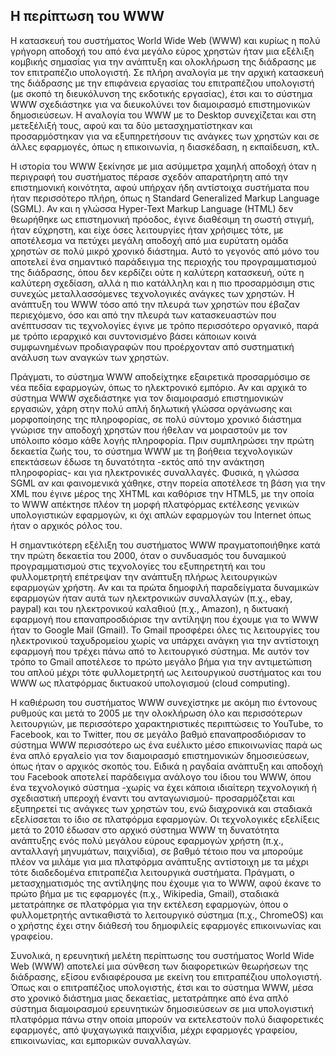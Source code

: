 ## Η περίπτωση του WWW

Η κατασκευή του συστήματος World Wide Web (WWW) και κυρίως η πολύ γρήγορη αποδοχή του από ένα μεγάλο εύρος χρηστών ήταν μια εξέλιξη κομβικής σημασίας για την ανάπτυξη και ολοκλήρωση της διάδρασης με τον επιτραπέζιο υπολογιστή. Σε πλήρη αναλογία με την αρχική κατασκευή της διάδρασης με την επιφάνεια εργασίας του επιτραπέζιου υπολογιστή (με σκοπό τη διευκόλυνση της εκδοτικής εργασίας), έτσι και το σύστημα WWW σχεδιάστηκε για να διευκολύνει τον διαμοιρασμό επιστημονικών δημοσιεύσεων. Η αναλογία του WWW με το Desktop συνεχίζεται και στη μετεξέλιξή τους, αφού και τα δύο μετασχηματίστηκαν και προσαρμόστηκαν για να εξυπηρετήσουν τις ανάγκες των χρηστών και σε άλλες εφαρμογές, όπως η επικοινωνία, η διασκέδαση, η εκπαίδευση, κτλ.

Η ιστορία του WWW ξεκίνησε με μια ασύμμετρα χαμηλή αποδοχή όταν η περιγραφή του συστήματος πέρασε σχεδόν απαρατήρητη από την επιστημονική κοινότητα, αφού υπήρχαν ήδη αντίστοιχα συστήματα που ήταν περισσότερο πλήρη, όπως η Standard Generalized Markup Language (SGML). Αν και η γλώσσα Hyper-Text Markup Language (HTML) δεν θεωρήθηκε ως επιστημονική πρόοδος, έγινε διαθέσιμη τη σωστή στιγμή, ήταν εύχρηστη, και είχε όσες λειτουργίες ήταν χρήσιμες τότε, με αποτέλεσμα να πετύχει μεγάλη αποδοχή από μια ευρύτατη ομάδα χρηστών σε πολύ μικρό χρονικό διάστημα. Αυτό το γεγονός από μόνο του αποτελεί ένα σημαντικό παράδειγμα της περιοχής του προγραμματισμού της διάδρασης, όπου δεν κερδίζει ούτε η καλύτερη κατασκευή, ούτε η καλύτερη σχεδίαση, αλλά η πιο κατάλληλη και η πιο προσαρμόσιμη στις συνεχώς μεταλλασσόμενες τεχνολογικές ανάγκες των χρηστών. Η ανάπτυξη του WWW τόσο από την πλευρά των χρηστών που έβαζαν περιεχόμενο, όσο και από την πλευρά των κατασκευαστών που ανέπτυσσαν τις τεχνολογίες έγινε με τρόπο περισσότερο οργανικό, παρά με τρόπο ιεραρχικό και συντονισμένο βάσει κάποιων κοινά συμφωνημένων προδιαγραφών που προέρχονταν από συστηματική ανάλυση των αναγκών των χρηστών.

Πράγματι, το σύστημα WWW αποδείχτηκε εξαιρετικά προσαρμόσιμο σε νέα πεδία εφαρμογών, όπως το ηλεκτρονικό εμπόριο. Αν και αρχικά το σύστημα WWW σχεδιάστηκε για τον διαμοιρασμό επιστημονικών εργασιών, χάρη στην πολύ απλή δηλωτική γλώσσα οργάνωσης και μορφοποίησης της πληροφορίας, σε πολύ σύντομο χρονικό διάστημα γνώρισε την αποδοχή χρηστών που ήθελαν να μοιραστούν με τον υπόλοιπο κόσμο κάθε λογής πληροφορία. Πριν συμπληρώσει την πρώτη δεκαετία ζωής του, το σύστημα WWW με τη βοήθεια τεχνολογικών επεκτάσεων έδωσε τη δυνατότητα -εκτός από την ανάκτηση πληροφορίας- και για ηλεκτρονικές συναλλαγές. Φυσικά, η γλώσσα SGML αν και φαινομενικά χάθηκε, στην πορεία αποτέλεσε τη βάση για την XML που έγινε μέρος της XHTML και καθόρισε την HTML5, με την οποία το WWW απέκτησε πλέον τη μορφή πλατφόρμας εκτέλεσης γενικών υπολογιστικών εφαρμογών, κι όχι απλών εφαρμογών του Internet όπως ήταν ο αρχικός ρόλος του.

Η σημαντικότερη εξέλιξη του συστήματος WWW πραγματοποιήθηκε κατά την πρώτη δεκαετία του 2000, όταν ο συνδυασμός του δυναμικού προγραμματισμού στις τεχνολογίες του εξυπηρετητή και του φυλλομετρητή επέτρεψαν την ανάπτυξη πλήρως λειτουργικών εφαρμογών χρήστη. Αν και τα πρώτα δημοφιλή παραδείγματα δυναμικών εφαρμογών ήταν αυτά των ηλεκτρονικών συναλλαγών (π.χ., ebay, paypal) και του ηλεκτρονικού καλαθιού (π.χ., Amazon), η δικτυακή εφαρμογή που επαναπροσδιόρισε την αντίληψη που έχουμε για το WWW ήταν το Google Mail (Gmail). Το Gmail προσφέρει όλες τις λειτουργίες του ηλεκτρονικού ταχυδρομείου χωρίς να υπάρχει ανάγκη για την αντίστοιχη εφαρμογή που τρέχει πάνω από το λειτουργικό σύστημα. Με αυτόν τον τρόπο το Gmail αποτέλεσε το πρώτο μεγάλο βήμα για την αντιμετώπιση του απλού μέχρι τότε φυλλομετρητή ως λειτουργικού συστήματος και του WWW ως πλατφόρμας δικτυακού υπολογισμού (cloud computing).

Η καθιέρωση του συστήματος WWW συνεχίστηκε με ακόμη πιο έντονους ρυθμούς και μετά το 2005 με την ολοκλήρωση όλο και περισσότερων λειτουργιών, με περισσότερο χαρακτηριστικές περιπτώσεις το YouTube, το Facebook, και το Twitter, που σε μεγάλο βαθμό επαναπροσδιόρισαν το σύστημα WWW περισσότερο ως ένα ευέλικτο μέσο επικοινωνίας παρά ως ένα απλό εργαλείο για τον διαμοιρασμό επιστημονικών δημοσιεύσεων, όπως ήταν ο αρχικός σκοπός του. Ειδικά η ραγδαία ανάπτυξη και αποδοχή του Facebook αποτελεί παράδειγμα ανάλογο του ίδιου του WWW, όπου ένα τεχνολογικό σύστημα -χωρίς να έχει κάποια ιδιαίτερη τεχνολογική ή σχεδιαστική υπεροχή έναντι του ανταγωνισμού- προσαρμόζεται και εξυπηρετεί τις ανάγκες των χρηστών του, ενώ διαχρονικά και σταδιακά εξελίσσεται το ίδιο σε πλατφόρμα εφαρμογών. Οι τεχνολογικές εξελίξεις μετά το 2010 έδωσαν στο αρχικό σύστημα WWW τη δυνατότητα ανάπτυξης ενός πολύ μεγάλου εύρους εφαρμογών χρήστη (π.χ., ανταλλαγή μηνυμάτων, παιχνίδια), σε βαθμό τέτοιο που να μπορούμε πλέον να μιλάμε για μια πλατφόρμα ανάπτυξης αντίστοιχη με τα μέχρι τότε διαδεδομένα επιτραπέζια λειτουργικά συστήματα. Πράγματι, ο μετασχηματισμός της αντίληψης που έχουμε για το WWW, αφού έκανε το πρώτο βήμα με τις εφαρμογές (π.χ., Wikipedia, Gmail), σταδιακά μετατράπηκε σε πλατφόρμα για την εκτέλεση εφαρμογών, όπου ο φυλλομετρητής αντικαθιστά το λειτουργικό σύστημα (π.χ., ChromeOS) και ο χρήστης έχει στην διάθεσή του δημοφιλείς εφαρμογές επικοινωνίας και γραφείου.

Συνολικά, η ερευνητική μελέτη περίπτωσης του συστήματος World Wide Web (WWW) αποτελεί μια σύνθεση των διαφορετικών θεωρήσεων της διάδρασης, εξίσου ενδιαφέρουσα με εκείνη του επιτραπέζιου υπολογιστή. Όπως και ο επιτραπέζιος υπολογιστής, έτσι και το σύστημα WWW, μέσα στο χρονικό διάστημα μιας δεκαετίας, μετατράπηκε από ένα απλό σύστημα διαμοιρασμού ερευνητικών δημοσιεύσεων σε μια υπολογιστική πλατφόρμα πάνω στην οποία μπορούν να εκτελεστούν πολύ διαφορετικές εφαρμογές, από ψυχαγωγικά παιχνίδια, μέχρι εφαρμογές γραφείου, επικοινωνίας, και εμπορικών συναλλαγών.
